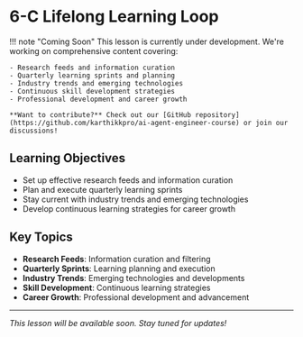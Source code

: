 # 6-C Lifelong Learning Loop

!!! note "Coming Soon"
This lesson is currently under development. We're working on comprehensive content covering:

    - Research feeds and information curation
    - Quarterly learning sprints and planning
    - Industry trends and emerging technologies
    - Continuous skill development strategies
    - Professional development and career growth

    **Want to contribute?** Check out our [GitHub repository](https://github.com/karthikkpro/ai-agent-engineer-course) or join our discussions!

## Learning Objectives

- Set up effective research feeds and information curation
- Plan and execute quarterly learning sprints
- Stay current with industry trends and emerging technologies
- Develop continuous learning strategies for career growth

## Key Topics

- **Research Feeds**: Information curation and filtering
- **Quarterly Sprints**: Learning planning and execution
- **Industry Trends**: Emerging technologies and developments
- **Skill Development**: Continuous learning strategies
- **Career Growth**: Professional development and advancement

---

_This lesson will be available soon. Stay tuned for updates!_

